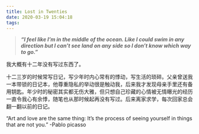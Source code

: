 ```yaml
---
title: Lost in Twenties
date: 2020-03-19 15:04:18
tags:
---
```

>***“I feel like I’m in the middle of the ocean. Like I could swim in any direction but I can’t see land on any side so I don’t know which way to go.”***




我大概有十二年没有写过东西了。

十二三岁的时候常写日记，写少年时内心常有的悸动，写生活的琐碎。父亲曾送我一本带锁的日记本，他尊重隐私的举动很是触动我，后来我才发现母亲手里还有备用钥匙。年少时的秘密其实都无伤大雅，但只想自己珍藏的心情被无情曝光的经历一直令我心有余悸，随笔也从那时候起再没有写过。后来离家求学，每次回家总会翻一翻以前的日记。

“Art and love are the same thing: It’s the process of seeing yourself in things that are not you.”
-Pablo picasso